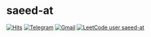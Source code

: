 <h1> saeed-at </h1>

[![Hits](https://hits.seeyoufarm.com/api/count/incr/badge.svg?url=https%3A%2F%2Fgithub.com%2Fsaeed-at&count_bg=%2379C83D&title_bg=%23555555&icon=addthis.svg&icon_color=%23E5BABA&title=hits&edge_flat=false)](https://hits.seeyoufarm.com)
[![Telegram](https://img.shields.io/badge/Telegram-2CA5E0?style=flat-square&logo=telegram&logoColor=white)](https://t.me/saeed0047)
[![Gmail](https://img.shields.io/badge/-Gmail-c14438?style=flat&logo=Gmail&logoColor=white)](mailto:saeed0047.sa@gmail.com)
[![LeetCode user saeed-at](https://img.shields.io/badge/dynamic/json?style=flat&labelColor=black&color=%23ffa116&label=Solved&query=solvedOverTotal&url=https%3A%2F%2Fleetcode-badge.vercel.app%2Fapi%2Fusers%2Fsaeed-at&logo=leetcode&logoColor=yellow)](https://leetcode.com/saeed-at/)
 
